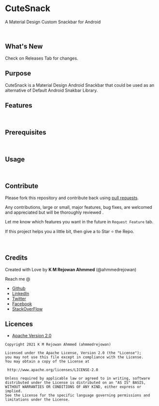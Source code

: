 # CuteSnack
A Material Design Custom Snackbar for Android

<br/>

## What's New
Check on Releases Tab for changes. 
<br/>

## Purpose
CuteSnack is a Material Design Android Snackbar that could be used as an alternative of Default Android Snakbar Library.
<br/>

## Features 

<br/>

## Prerequisites

<br/>

## Usage

<br/>

## Contribute

Please fork this repository and contribute back using [pull requests](https://github.com/ahmmedrejowan/CuteSnack/pulls).

Any contributions, large or small, major features, bug fixes, are welcomed and appreciated
but will be thoroughly reviewed .

Let me know which features you want in the future in `Request Feature` tab. 

If this project helps you a little bit, then give a to Star ⭐ the Repo. 

<br/>


## Credits

Created with Love by **K M Rejowan Ahmmed** (@ahmmedrejowan)

Reach me @
* [Github](https://github.com/ahmmedrejowan) 
* [LinkedIn](https://www.linkedin.com/in/ahmmedrejowan)
* [Twitter](https://twitter.com/ahmmedrejowan)
* [Facebook](https://facebook.com/ahmmedrejowan)
* [StackOverFlow](https://stackoverflow.com/users/9932194/k-m-rejowan-ahmmed)





## Licences 
* [Apache Version 2.0](http://www.apache.org/licenses/LICENSE-2.0.html)

```
Copyright 2021 K M Rejowan Ahmmed (ahmmedrejowan)

Licensed under the Apache License, Version 2.0 (the "License");
you may not use this file except in compliance with the License.
You may obtain a copy of the License at

 http://www.apache.org/licenses/LICENSE-2.0

Unless required by applicable law or agreed to in writing, software
distributed under the License is distributed on an "AS IS" BASIS,
WITHOUT WARRANTIES OR CONDITIONS OF ANY KIND, either express or implied.
See the License for the specific language governing permissions and
limitations under the License.

```
